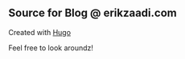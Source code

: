 ## Source for Blog @ erikzaadi.com

Created with [Hugo](https://gohugo.io)

Feel free to look aroundz!
